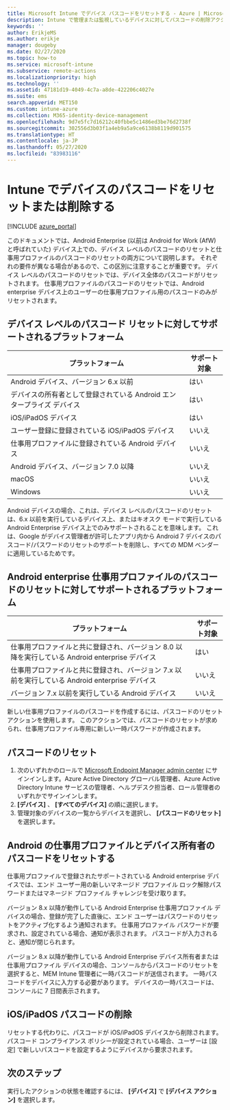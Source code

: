 ```yaml
---
title: Microsoft Intune でデバイス パスコードをリセットする - Azure | Microsoft Docs
description: Intune で管理または監視しているデバイスに対してパスコードの削除アクションを使用して、パスコードを削除またはリセットします。
keywords: ''
author: ErikjeMS
ms.author: erikje
manager: dougeby
ms.date: 02/27/2020
ms.topic: how-to
ms.service: microsoft-intune
ms.subservice: remote-actions
ms.localizationpriority: high
ms.technology: ''
ms.assetid: 47181d19-4049-4c7a-a8de-422206c4027e
ms.suite: ems
search.appverid: MET150
ms.custom: intune-azure
ms.collection: M365-identity-device-management
ms.openlocfilehash: 9d7e5fc7d16212c40fbbe5c1486ed3be76d2738f
ms.sourcegitcommit: 302556d3b03f1a4eb9a5a9ce6138b8119d901575
ms.translationtype: HT
ms.contentlocale: ja-JP
ms.lasthandoff: 05/27/2020
ms.locfileid: "83983116"
---
```

# <a name="reset-or-remove-a-device-passcode-in-intune"></a>Intune でデバイスのパスコードをリセットまたは削除する

[!INCLUDE [azure_portal](../includes/azure_portal.md)]

このドキュメントでは、Android Enterprise (以前は Android for Work (AfW) と呼ばれていた) デバイス上での、デバイス レベルのパスコードのリセットと仕事用プロファイルのパスコードのリセットの両方について説明します。 それぞれの要件が異なる場合があるので、この区別に注意することが重要です。 デバイス レベルのパスコードのリセットでは、デバイス全体のパスコードがリセットされます。 仕事用プロファイルのパスコードのリセットでは、Android enterprise デバイス上のユーザーの仕事用プロファイル用のパスコードのみがリセットされます。

## <a name="supported-platforms-for-device-level-passcode-reset"></a>デバイス レベルのパスコード リセットに対してサポートされるプラットフォーム

| プラットフォーム | サポート対象 |
| ---- | ---- |
| Android デバイス、バージョン 6.x 以前 | はい |
| デバイスの所有者として登録されている Android エンタープライズ デバイス | はい |
| iOS/iPadOS デバイス | はい |
| ユーザー登録に登録されている iOS/iPadOS デバイス | いいえ |
| 仕事用プロファイルに登録されている Android デバイス | いいえ |
| Android デバイス、バージョン 7.0 以降 | いいえ |
| macOS | いいえ |
| Windows | いいえ |

Android デバイスの場合、これは、デバイス レベルのパスコードのリセットは、6.x 以前を実行しているデバイス上、またはキオスク モードで実行している Android Enterprise デバイス上でのみサポートされることを意味します。 これは、Google がデバイス管理者が許可したアプリ内から Android 7 デバイスのパスコード/パスワードのリセットのサポートを削除し、すべての MDM ベンダーに適用しているためです。

## <a name="supported-platforms-for-android-enterprise-work-profile-passcode-reset"></a>Android enterprise 仕事用プロファイルのパスコードのリセットに対してサポートされるプラットフォーム

| プラットフォーム | サポート対象 |
| ---- | ---- |
| 仕事用プロファイルと共に登録され、バージョン 8.0 以降を実行している Android enterprise デバイス | はい |
| 仕事用プロファイルと共に登録され、バージョン 7.x 以前を実行している Android enterprise デバイス | いいえ |
| バージョン 7.x 以前を実行している Android デバイス | いいえ |

新しい仕事用プロファイルのパスコードを作成するには、パスコードのリセット アクションを使用します。 このアクションでは、パスコードのリセットが求められ、仕事用プロファイル専用に新しい一時パスワードが作成されます。 

## <a name="reset-a-passcode"></a>パスコードのリセット


1. 次のいずれかのロールで [Microsoft Endpoint Manager admin center](https://go.microsoft.com/fwlink/?linkid=2109431) にサインインします。Azure Active Directory グローバル管理者、Azure Active Directory Intune サービスの管理者、ヘルプデスク担当者、ロール管理者のいずれかでサインインします。
2. **[デバイス]** 、 **[すべてのデバイス]** の順に選択します。
3. 管理対象のデバイスの一覧からデバイスを選択し、 **[パスコードのリセット]** を選択します。

## <a name="reset-android-work-profile-and-device-owner-passcodes"></a>Android の仕事用プロファイルとデバイス所有者のパスコードをリセットする

仕事用プロファイルで登録されたサポートされている Android enterprise デバイスでは、エンド ユーザー用の新しいマネージド プロファイル ロック解除パスワードまたはマネージド プロファイル チャレンジを受け取ります。

バージョン 8.x 以降が動作している Android Enterprise 仕事用プロファイル デバイスの場合、登録が完了した直後に、エンド ユーザーはパスワードのリセットをアクティブ化するよう通知されます。 仕事用プロファイル パスワードが要求され、設定されている場合、通知が表示されます。 パスコードが入力されると、通知が閉じられます。

バージョン 8.x 以降が動作している Android Enterprise デバイス所有者または仕事用プロファイル デバイスの場合、コンソールからパスコードのリセットを選択すると、MEM Intune 管理者に一時パスコードが送信されます。 一時パスコードをデバイスに入力する必要があります。 デバイスの一時パスコードは、コンソールに 7 日間表示されます。


## <a name="remove-iosipados-passcodes"></a>iOS/iPadOS パスコードの削除

リセットする代わりに、パスコードが iOS/iPadOS デバイスから削除されます。 パスコード コンプライアンス ポリシーが設定されている場合、ユーザーは [設定] で新しいパスコードを設定するようにデバイスから要求されます。

## <a name="next-steps"></a>次のステップ

実行したアクションの状態を確認するには、 **[デバイス]** で **[デバイス アクション]** を選択します。
